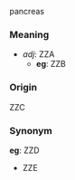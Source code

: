 pancreas
### Meaning
+ _adj_: ZZA
    + __eg__: ZZB

### Origin

ZZC

### Synonym

__eg__: ZZD

+ ZZE


